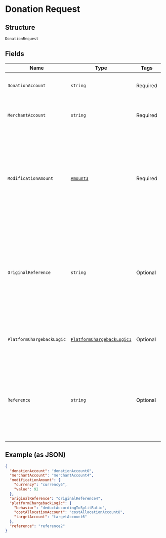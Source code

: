 
# Donation Request

## Structure

`DonationRequest`

## Fields

| Name | Type | Tags | Description |
|  --- | --- | --- | --- |
| `DonationAccount` | `string` | Required | The Adyen account name of the charity. |
| `MerchantAccount` | `string` | Required | The merchant account that is used to process the payment. |
| `ModificationAmount` | [`Amount3`](../../doc/models/amount-3.md) | Required | The amount to be donated.The `currency` must match the currency used in authorisation, the `value` must be smaller than or equal to the authorised amount. |
| `OriginalReference` | `string` | Optional | The original pspReference of the payment to modify.<br>This reference is returned in:<br><br>* authorisation response<br>* authorisation notification |
| `PlatformChargebackLogic` | [`PlatformChargebackLogic1`](../../doc/models/platform-chargeback-logic-1.md) | Optional | Defines how to book chargebacks when using [Adyen for Platforms](https://docs.adyen.com/marketplaces-and-platforms/processing-payments#chargebacks-and-disputes). |
| `Reference` | `string` | Optional | Your reference for the payment modification. This reference is visible in Customer Area and in reports.<br>Maximum length: 80 characters. |

## Example (as JSON)

```json
{
  "donationAccount": "donationAccount6",
  "merchantAccount": "merchantAccount4",
  "modificationAmount": {
    "currency": "currency6",
    "value": 92
  },
  "originalReference": "originalReference4",
  "platformChargebackLogic": {
    "behavior": "deductAccordingToSplitRatio",
    "costAllocationAccount": "costAllocationAccount8",
    "targetAccount": "targetAccount6"
  },
  "reference": "reference2"
}
```

